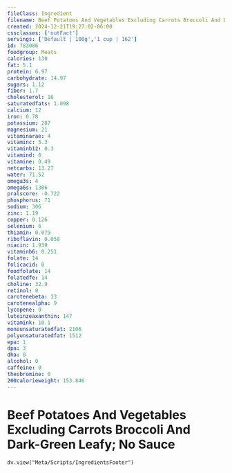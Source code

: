 ```yaml
---
fileClass: Ingredient
filename: Beef Potatoes And Vegetables Excluding Carrots Broccoli And Dark-Green Leafy; No Sauce
created: 2024-12-21T19:27:02-06:00
cssclasses: ['nutFact']
servings: ['Default | 100g','1 cup | 162']
id: 783086
foodgroup: Meats
calories: 130
fat: 5.1
protein: 6.97
carbohydrate: 14.97
sugars: 1.12
fiber: 1.7
cholesterol: 16
saturatedfats: 1.098
calcium: 12
iron: 0.78
potassium: 287
magnesium: 21
vitaminarae: 4
vitaminc: 5.3
vitaminb12: 0.3
vitamind: 0
vitamine: 0.49
netcarbs: 13.27
water: 71.52
omega3s: 4
omega6s: 1306
pralscore: -0.722
phosphorus: 71
sodium: 306
zinc: 1.19
copper: 0.126
selenium: 6
thiamin: 0.079
riboflavin: 0.058
niacin: 1.939
vitaminb6: 0.251
folate: 14
folicacid: 0
foodfolate: 14
folatedfe: 14
choline: 32.9
retinol: 0
carotenebeta: 33
carotenealpha: 9
lycopene: 0
luteinzeaxanthin: 147
vitamink: 10.1
monounsaturatedfat: 2106
polyunsaturatedfat: 1512
epa: 1
dpa: 3
dha: 0
alcohol: 0
caffeine: 0
theobromine: 0
200calorieweight: 153.846
---
```


# Beef Potatoes And Vegetables Excluding Carrots Broccoli And Dark-Green Leafy; No Sauce

```dataviewjs
dv.view("Meta/Scripts/IngredientsFooter")
```